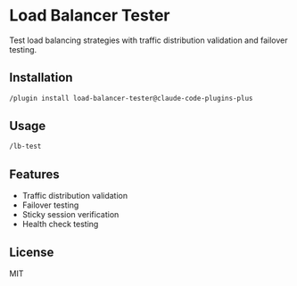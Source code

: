 # Load Balancer Tester

Test load balancing strategies with traffic distribution validation and failover testing.

## Installation
```bash
/plugin install load-balancer-tester@claude-code-plugins-plus
```

## Usage
```bash
/lb-test
```

## Features
- Traffic distribution validation
- Failover testing
- Sticky session verification
- Health check testing

## License
MIT

